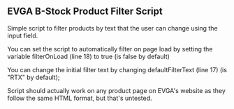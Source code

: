 ## EVGA B-Stock Product Filter Script
Simple script to filter products by text that the user can change using the input field.

You can set the script to automatically filter on page load by setting the variable filterOnLoad (line 18) to true (is false by default)

You can change the initial filter text by changing defaultFilterText (line 17) (is "RTX" by default);

Script should actually work on any product page on EVGA's website as they follow the same HTML format, but that's untested.
